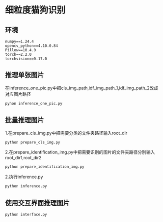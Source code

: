 细粒度猫狗识别
====
环境
-----
```
numpy==1.24.4
opencv_python==4.10.0.84
Pillow==10.4.0
torch==2.2.0
torchvision==0.17.0
```
推理单张图片
-------
在inference_one_pic.py中把cls_img_path,idf_img_path_1,idf_img_path_2改成对应图片路径
```python
pyhon inference_one_pic.py
```
批量推理图片
-------
1.在prepare_cls_img.py中把需要分类的文件夹路径输入root_dir
```python
python prepare_cls_img.py
```
2.在prepare_identification_img.py中把需要识别的图片的文件夹路径分别输入root_dir1,root_dir2 
```python
python prepare_identification_img.py
```
2.执行inference.py
```python
python inference.py
```
使用交互界面推理图片
-------
```python
python interface.py
```
